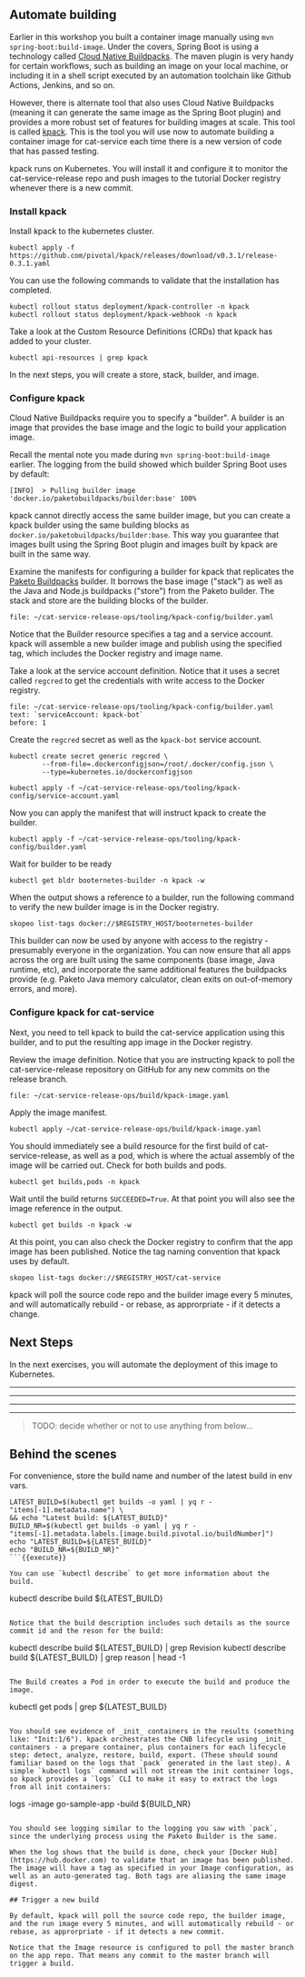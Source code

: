 ## Automate building

Earlier in this workshop you built a container image manually using `mvn spring-boot:build-image`.
Under the covers, Spring Boot is using a technology called [Cloud Native Buildpacks](https://buildpacks.io/). The maven plugin is very handy for certain workflows, such as building an image on your local machine, or including it in a shell script executed by an automation toolchain like Github Actions, Jenkins, and so on.

However, there is alternate tool that also uses Cloud Native Buildpacks (meaning it can generate the same image as the Spring Boot plugin) and provides a more robust set of features for building images at scale. This tool is called [kpack](https://github.com/pivotal/kpack). This is the tool you will use now to automate building a container image for cat-service each time there is a new version of code that has passed testing.

kpack runs on Kubernetes. You will install it and configure it to monitor the cat-service-release repo and push images to the tutorial Docker registry whenever there is a new commit.

### Install kpack

Install kpack to the kubernetes cluster.
```execute-1
kubectl apply -f https://github.com/pivotal/kpack/releases/download/v0.3.1/release-0.3.1.yaml
```

You can use the following commands to validate that the installation has completed.
```execute-1
kubectl rollout status deployment/kpack-controller -n kpack
kubectl rollout status deployment/kpack-webhook -n kpack
```

Take a look at the Custom Resource Definitions (CRDs) that kpack has added to your cluster.
```execute-1
kubectl api-resources | grep kpack
```

In the next steps, you will create a store, stack, builder, and image.

### Configure kpack

Cloud Native Buildpacks require you to specify a "builder". 
A builder is an image that provides the base image and the logic to build your application image.

Recall the mental note you made during `mvn spring-boot:build-image` earlier.
The logging from the build showed which builder Spring Boot uses by default:
```
[INFO]  > Pulling builder image 'docker.io/paketobuildpacks/builder:base' 100%
```

kpack cannot directly access the same builder image, but you can create a kpack builder using the same building blocks as `docker.io/paketobuildpacks/builder:base`.
This way you guarantee that images built using the Spring Boot plugin and images built by kpack are built in the same way.

Examine the manifests for configuring a builder for kpack that replicates the [Paketo Buildpacks](https://paketo.io) builder.
It borrows the base image ("stack") as well as the Java and Node.js buildpacks ("store") from the Paketo builder.
The stack and store are the building blocks of the builder. 
```editor:open-file
file: ~/cat-service-release-ops/tooling/kpack-config/builder.yaml
```

Notice that the Builder resource specifies a tag and a service account.
kpack will assemble a new builder image and publish using the specified tag, which includes the Docker registry and image name.

Take a look at the service account definition.
Notice that it uses a secret called `regcred` to get the credentials with write access to the Docker registry.
 ```editor:select-matching-text
 file: ~/cat-service-release-ops/tooling/kpack-config/builder.yaml
 text: `serviceAccount: kpack-bot`
 before: 1
 ```

Create the `regcred` secret as well as the `kpack-bot` service account.
```execute-1
kubectl create secret generic regcred \
        --from-file=.dockerconfigjson=/root/.docker/config.json \
        --type=kubernetes.io/dockerconfigjson
```
```execute-1
kubectl apply -f ~/cat-service-release-ops/tooling/kpack-config/service-account.yaml
```

Now you can apply the manifest that will instruct kpack to create the builder.
```execute-1
kubectl apply -f ~/cat-service-release-ops/tooling/kpack-config/builder.yaml
```

Wait for builder to be ready
```execute-1
kubectl get bldr booternetes-builder -n kpack -w
```

When the output shows a reference to a builder, run the following command to verify the new builder image is in the Docker registry.
```execute-1
skopeo list-tags docker://$REGISTRY_HOST/booternetes-builder
```

This builder can now be used by anyone with access to the registry - presumably everyone in the organization. You can now ensure that all apps across the org are built using the same components (base image, Java runtime, etc), and incorporate the same additional features the buildpacks provide (e.g. Paketo Java memory calculator, clean exits on out-of-memory errors, and more).

### Configure kpack for cat-service

Next, you need to tell kpack to build the cat-service application using this builder, and to put the resulting app image in the Docker registry.

Review the image definition.
Notice that you are instructing kpack to poll the cat-service-release repository on GitHub for any new commits on the release branch.
```editor:open-file
file: ~/cat-service-release-ops/build/kpack-image.yaml
```

Apply the image manifest.
```execute-1
kubectl apply ~/cat-service-release-ops/build/kpack-image.yaml
```

You should immediately see a build resource for the first build of cat-service-release, as well as a pod, which is where the actual assembly of the image will be carried out.
Check for both builds and pods.
```execute-1
kubectl get builds,pods -n kpack
```

Wait until the build returns `SUCCEEDED=True`.
At that point you will also see the image reference in the output.
```execute-1
kubectl get builds -n kpack -w
```

At this point, you can also check the Docker registry to confirm that the app image has been published.
Notice the tag naming convention that kpack uses by default.
```execute-1
skopeo list-tags docker://$REGISTRY_HOST/cat-service
```

kpack will poll the source code repo and the builder image every 5 minutes, and will automatically rebuild - or rebase, as approrpriate - if it detects a change.

## Next Steps

In the next exercises, you will automate the deployment of this image to Kubernetes.


---
---
---
---
> TODO: decide whether or not to use anything from below...
## Behind the scenes

For convenience, store the build name and number of the latest build in env vars.
```
LATEST_BUILD=$(kubectl get builds -o yaml | yq r - "items[-1].metadata.name") \
&& echo "Latest build: ${LATEST_BUILD}"
BUILD_NR=$(kubectl get builds -o yaml | yq r - "items[-1].metadata.labels.[image.build.pivotal.io/buildNumber]")
echo "LATEST_BUILD=${LATEST_BUILD}"
echo "BUILD_NR=${BUILD_NR}"
```{{execute}}

You can use `kubectl describe` to get more information about the build.

```
kubectl describe build ${LATEST_BUILD}
```{{execute}}

Notice that the build description includes such details as the source commit id and the reson for the build:
```
kubectl describe build ${LATEST_BUILD} | grep Revision
kubectl describe build ${LATEST_BUILD} | grep reason | head -1
```{{execute}}

The Build creates a Pod in order to execute the build and produce the image.

```
kubectl get pods | grep ${LATEST_BUILD}
```{{execute}}

You should see evidence of _init_ containers in the results (something like: "Init:1/6"). kpack orchestrates the CNB lifecycle using _init_ containers - a prepare container, plus containers for each lifecycle step: detect, analyze, restore, build, export. (These should sound familiar based on the logs that `pack` generated in the last step). A simple `kubectl logs` command will not stream the init container logs, so kpack provides a `logs` CLI to make it easy to extract the logs from all init containers:

```
logs -image go-sample-app -build ${BUILD_NR}
```{{execute}}

You should see logging similar to the logging you saw with `pack`, since the underlying process using the Paketo Builder is the same.

When the log shows that the build is done, check your [Docker Hub](https://hub.docker.com) to validate that an image has been published. The image will have a tag as specified in your Image configuration, as well as an auto-generated tag. Both tags are aliasing the same image digest.

## Trigger a new build

By default, kpack will poll the source code repo, the builder image, and the run image every 5 minutes, and will automatically rebuild - or rebase, as approrpriate - if it detects a new commit.

Notice that the Image resource is configured to poll the master branch on the app repo. That means any commit to the master branch will trigger a build.






